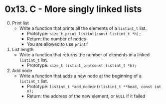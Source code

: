 # 0x13. C - More singly linked lists

0. Print list
	- Write a function that prints all the elements of a `listint_t` list.
		- Prototype: `size_t print_listint(const listint_t *h);`
		- Return: the number of nodes
		- You are allowed to use `printf`
1. List length
	- Write a function that returns the number of elements in a linked `listint_t` list.
		- Prototype: `size_t listint_len(const listint_t *h);`
2. Add node
	- Write a function that adds a new node at the beginning of a `listint_t` list.
		- Prototype: `listint_t *add_nodeint(listint_t **head, const int n);`
		- Return: the address of the new element, or `NULL` if it failed
